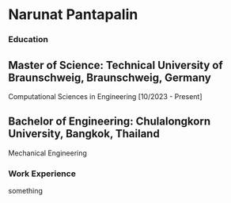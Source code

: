 # Narunat Pantapalin

### Education
## Master of Science: Technical University of Braunschweig, Braunschweig, Germany
Computational Sciences in Engineering [10/2023 - Present]
## Bachelor of Engineering: Chulalongkorn University, Bangkok, Thailand
Mechanical Engineering
### Work Experience
something
